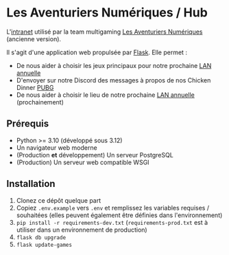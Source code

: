 # Les Aventuriers Numériques / Hub

L'[intranet](https://hub.team-lan.org/) utilisé par la team multigaming [Les Aventuriers Numériques](https://team-lan.org/) (ancienne version).

Il s'agit d'une application web propulsée par [Flask](https://flask.palletsprojects.com/en/3.0.x/). Elle permet :

  - De nous aider à choisir les jeux principaux pour notre prochaine [LAN annuelle](https://team-lan.org/lan)
  - D'envoyer sur notre Discord des messages à propos de nos Chicken Dinner [PUBG](https://www.pubg.com/fr/main)
  - De nous aider à choisir le lieu de notre prochaine [LAN annuelle](https://team-lan.org/lan) (prochainement)

## Prérequis

  - Python >= 3.10 (développé sous 3.12)
  - Un navigateur web moderne
  - (Production **et** développement) Un serveur PostgreSQL
  - (Production) Un serveur web compatible WSGI

## Installation

  1. Clonez ce dépôt quelque part 
  2. Copiez `.env.example` vers `.env` et remplissez les variables requises / souhaitées (elles peuvent également être définies dans l'environnement)
  3. `pip install -r requirements-dev.txt` (`requirements-prod.txt` est à utiliser dans un environnement de production)
  4. `flask db upgrade`
  5. `flask update-games`

